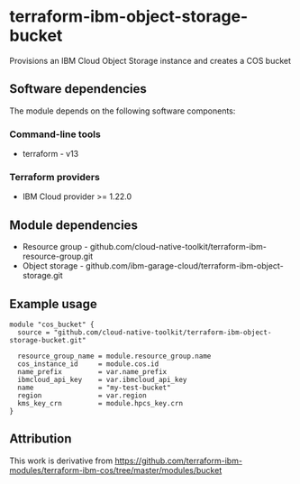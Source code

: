 # terraform-ibm-object-storage-bucket

Provisions an IBM Cloud Object Storage instance and creates a COS bucket


## Software dependencies

The module depends on the following software components:

### Command-line tools

- terraform - v13

### Terraform providers

- IBM Cloud provider >= 1.22.0

## Module dependencies

- Resource group - github.com/cloud-native-toolkit/terraform-ibm-resource-group.git
- Object storage - github.com/ibm-garage-cloud/terraform-ibm-object-storage.git

## Example usage

```hcl-terraform
module "cos_bucket" {
  source = "github.com/cloud-native-toolkit/terraform-ibm-object-storage-bucket.git"

  resource_group_name = module.resource_group.name
  cos_instance_id     = module.cos.id
  name_prefix         = var.name_prefix
  ibmcloud_api_key    = var.ibmcloud_api_key
  name                = "my-test-bucket"
  region              = var.region
  kms_key_crn         = module.hpcs_key.crn
}
```

## Attribution

This work is derivative from https://github.com/terraform-ibm-modules/terraform-ibm-cos/tree/master/modules/bucket
